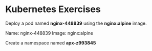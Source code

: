 # Kubernetes Exercises


Deploy a pod named **nginx-448839** using the **nginx:alpine** image.

Name: nginx-448839
Image: nginx:alpine

Create a namespace named **apx-z993845**

